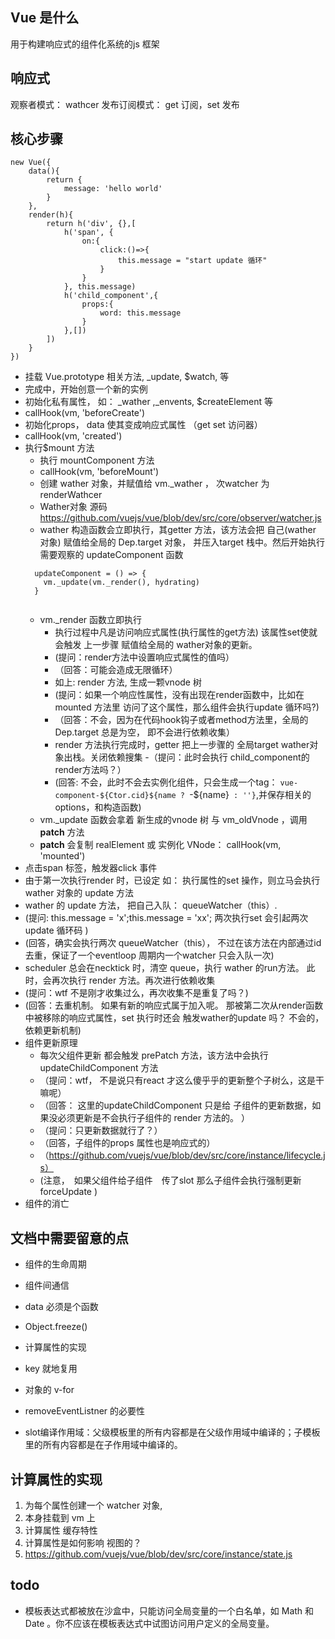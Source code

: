 ## Vue 是什么
用于构建响应式的组件化系统的js 框架

## 响应式
观察者模式： wathcer
发布订阅模式： get 订阅，set 发布

## 核心步骤
```
new Vue({
    data(){
        return {
            message: 'hello world'
        }
    },
    render(h){
        return h('div', {},[
            h('span', {
                on:{
                    click:()=>{
                        this.message = "start update 循环"
                    }
                }
            }, this.message)
            h('child_component',{
                props:{
                    word: this.message
                }
            },[])
        ])
    }
})
```
- 挂载 Vue.prototype 相关方法, _update, $watch, 等
- 完成中，开始创意一个新的实例
- 初始化私有属性， 如： _wather ,_envents, $createElement 等
- callHook(vm, 'beforeCreate')
- 初始化props， data 使其变成响应式属性 （get set 访问器）
- callHook(vm, 'created')
- 执行$mount 方法
  - 执行 mountComponent 方法
  - callHook(vm, 'beforeMount')
  - 创建 wather 对象，并赋值给  vm._wather ， 次watcher 为renderWathcer
  - Wather对象 源码 https://github.com/vuejs/vue/blob/dev/src/core/observer/watcher.js
  - wather 构造函数会立即执行，其getter 方法，该方法会把 自己(wather 对象) 赋值给全局的 Dep.target 对象， 并压入target 栈中。然后开始执行
  需要观察的 updateComponent 函数
  ```
    updateComponent = () => {
      vm._update(vm._render(), hydrating)
    }
    
  ```
  - vm._render 函数立即执行 
    - 执行过程中凡是访问响应式属性(执行属性的get方法) 该属性set使就会触发 上一步骤 赋值给全局的 wather对象的更新。
    - (提问：render方法中设置响应式属性的值吗）
    - （回答：可能会造成无限循环）
    - 如上: render 方法, 生成一颗vnode 树
    - (提问：如果一个响应性属性，没有出现在render函数中，比如在mounted 方法里 访问了这个属性，那么组件会执行update 循环吗?)
    - （回答：不会，因为在代码hook钩子或者method方法里，全局的Dep.target 总是为空， 即不会进行依赖收集）
    - render 方法执行完成时，getter 把上一步骤的 全局target wather对象出栈。关闭依赖搜集
    -（提问：此时会执行 child_component的render方法吗？）
    - (回答: 不会，此时不会去实例化组件，只会生成一个tag： `vue-component-${Ctor.cid}${name ? `-${name}` : ''}`,并保存相关的options，和构造函数)
  - vm._update 函数会拿着 新生成的vnode 树 与 vm_oldVnode ，调用 __patch__ 方法
  - __patch__ 会复制 realElement 或 实例化 VNode： callHook(vm, 'mounted')
- 点击span 标签，触发器click 事件
- 由于第一次执行render 时，已设定 如： 执行属性的set 操作，则立马会执行 wather 对象的 update 方法
- wather 的 update 方法， 把自己入队： queueWatcher（this）. 
- (提问: this.message = 'x';this.message = 'xx'; 两次执行set 会引起两次update 循环码 )
- (回答，确实会执行两次 queueWatcher（this）， 不过在该方法在内部通过id 去重，保证了一个eventloop 周期内一个watcher 只会入队一次)
- scheduler 总会在necktick 时，清空 queue，执行 wather 的run方法。 此时，会再次执行 render 方法。再次进行依赖收集
- (提问：wtf  不是刚才收集过么，再次收集不是重复了吗？)
- (回答：去重机制。 如果有新的响应式属于加入呢。  那被第二次从render函数中被移除的响应式属性，set 执行时还会 触发wather的update 吗？ 不会的，依赖更新机制)
- 组件更新原理
  - 每次父组件更新 都会触发 prePatch 方法，该方法中会执行 updateChildComponent 方法
  - （提问：wtf， 不是说只有react 才这么傻乎乎的更新整个子树么，这是干嘛呢）
  - （回答： 这里的updateChildComponent 只是给 子组件的更新数据，如果没必须更新是不会执行子组件的 render 方法的。 ）
  - （提问：只更新数据就行了？）
  - （回答，子组件的props 属性也是响应式的）
  - （https://github.com/vuejs/vue/blob/dev/src/core/instance/lifecycle.js）
  - (注意，　如果父组件给子组件　传了slot 那么子组件会执行强制更新　forceUpdate )
- 组件的消亡

## 文档中需要留意的点
- 组件的生命周期
- 组件间通信
- data 必须是个函数
- Object.freeze()

- 计算属性的实现
- key 就地复用
- 对象的 v-for
- removeEventListner 的必要性
- slot编译作用域：父级模板里的所有内容都是在父级作用域中编译的；子模板里的所有内容都是在子作用域中编译的。

## 计算属性的实现
1. 为每个属性创建一个 watcher 对象, 
2. 本身挂载到 vm 上
3. 计算属性 缓存特性
4. 计算属性是如何影响 视图的？
5. https://github.com/vuejs/vue/blob/dev/src/core/instance/state.js

## todo
-  模板表达式都被放在沙盒中，只能访问全局变量的一个白名单，如 Math 和 Date 。你不应该在模板表达式中试图访问用户定义的全局变量。
